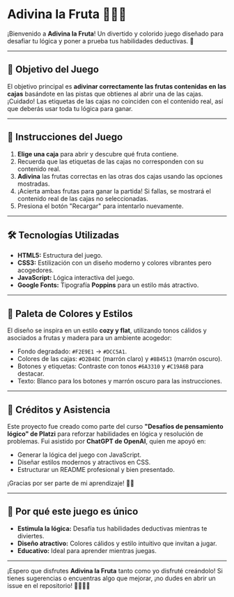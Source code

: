 # Adivina la Fruta 🍎🍊🍐

¡Bienvenido a **Adivina la Fruta**! Un divertido y colorido juego diseñado para desafiar tu lógica y poner a prueba tus habilidades deductivas. 🎉

---

## 🥳 **Objetivo del Juego**

El objetivo principal es **adivinar correctamente las frutas contenidas en las cajas** basándote en las pistas que obtienes al abrir una de las cajas. ¡Cuidado! Las etiquetas de las cajas no coinciden con el contenido real, así que deberás usar toda tu lógica para ganar.

---

## 🚀 **Instrucciones del Juego**

1. **Elige una caja** para abrir y descubre qué fruta contiene.
2. Recuerda que las etiquetas de las cajas no corresponden con su contenido real.
3. **Adivina** las frutas correctas en las otras dos cajas usando las opciones mostradas.
4. ¡Acierta ambas frutas para ganar la partida! Si fallas, se mostrará el contenido real de las cajas no seleccionadas.
5. Presiona el botón "Recargar" para intentarlo nuevamente.

---

## 🛠️ **Tecnologías Utilizadas**

- **HTML5:** Estructura del juego.
- **CSS3:** Estilización con un diseño moderno y colores vibrantes pero acogedores.
- **JavaScript:** Lógica interactiva del juego.
- **Google Fonts:** Tipografía **Poppins** para un estilo más atractivo.

---

## 🎨 **Paleta de Colores y Estilos**

El diseño se inspira en un estilo **cozy y flat**, utilizando tonos cálidos y asociados a frutas y madera para un ambiente acogedor:

- Fondo degradado: `#F2E9E1` → `#DCC5A1`.
- Colores de las cajas: `#D2B48C` (marrón claro) y `#8B4513` (marrón oscuro).
- Botones y etiquetas: Contraste con tonos `#6A3310` y `#C19A6B` para destacar.
- Texto: Blanco para los botones y marrón oscuro para las instrucciones.

---

## 🧠 **Créditos y Asistencia**

Este proyecto fue creado como parte del curso **"Desafíos de pensamiento lógico" de Platzi** para reforzar habilidades en lógica y resolución de problemas. Fui asistido por **ChatGPT de OpenAI**, quien me apoyó en:

- Generar la lógica del juego con JavaScript.
- Diseñar estilos modernos y atractivos en CSS.
- Estructurar un README profesional y bien presentado.

¡Gracias por ser parte de mi aprendizaje! 🙌✨

---

## 🎯 **Por qué este juego es único**

- **Estimula la lógica:** Desafía tus habilidades deductivas mientras te diviertes.
- **Diseño atractivo:** Colores cálidos y estilo intuitivo que invitan a jugar.
- **Educativo:** Ideal para aprender mientras juegas.

---

¡Espero que disfrutes **Adivina la Fruta** tanto como yo disfruté creándolo! Si tienes sugerencias o encuentras algo que mejorar, ¡no dudes en abrir un issue en el repositorio! 🚀🍎🍊🍐
